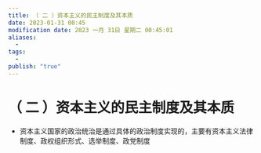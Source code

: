 ```yaml
---
title: （ 二 ）资本主义的民主制度及其本质
date: 2023-01-31 00:45
modification date: 2023 一月 31日 星期二 00:45:01
aliases:
  - 
tags:
  - 
publish: "true"
---
```


# （ 二 ）资本主义的民主制度及其本质

- 资本主义国家的政治统治是通过具体的政治制度实现的，主要有资本主义法律制度、政权组织形式、选举制度、政党制度